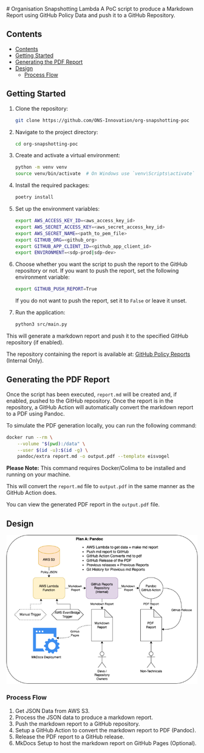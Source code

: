 # Organisation Snapshotting Lambda
A PoC script to produce a Markdown Report using GitHub Policy Data and push it to a GitHub Repository.

## Contents

- [Contents](#contents)
- [Getting Started](#getting-started)
- [Generating the PDF Report](#generating-the-pdf-report)
- [Design](#design)
  - [Process Flow](#process-flow)

## Getting Started

1. Clone the repository:
   
    ```bash
    git clone https://github.com/ONS-Innovation/org-snapshotting-poc
    ```

2. Navigate to the project directory:
   
    ```bash
    cd org-snapshotting-poc
    ```

3. Create and activate a virtual environment:
   
    ```bash
    python -m venv venv
    source venv/bin/activate  # On Windows use `venv\Scripts\activate`
    ```

4. Install the required packages:
   
    ```bash
    poetry install
    ```

5. Set up the environment variables:
   
    ```bash
    export AWS_ACCESS_KEY_ID=<aws_access_key_id> 
    export AWS_SECRET_ACCESS_KEY=<aws_secret_access_key_id>
    export AWS_SECRET_NAME=<path_to_pem_file>
    export GITHUB_ORG=<github_org>
    export GITHUB_APP_CLIENT_ID=<github_app_client_id>
    export ENVIRONMENT=<sdp-prod|sdp-dev>
    ```

6. Choose whether you want the script to push the report to the GitHub repository or not. If you want to push the report, set the following environment variable:
   
    ```bash
    export GITHUB_PUSH_REPORT=True
    ```
   If you do not want to push the report, set it to `False` or leave it unset.

7. Run the application:
   
    ```bash
    python3 src/main.py
    ```

This will generate a markdown report and push it to the specified GitHub repository (if enabled).

The repository containing the report is available at: [GitHub Policy Reports](https://github.com/ONS-Innovation/github-policy-reports) (Internal Only).

## Generating the PDF Report

Once the script has been executed, `report.md` will be created and, if enabled, pushed to the GitHub repository. Once the report is in the repository, a GitHub Action will automatically convert the markdown report to a PDF using Pandoc.

To simulate the PDF generation locally, you can run the following command:

```bash
docker run --rm \
    --volume "$(pwd):/data" \
    --user $(id -u):$(id -g) \
    pandoc/extra report.md -o output.pdf --template eisvogel
```

**Please Note:** This command requires Docker/Colima to be installed and running on your machine.

This will convert the `report.md` file to `output.pdf` in the same manner as the GitHub Action does.

You can view the generated PDF report in the `output.pdf` file.

## Design

![Designs](./design/org_snapshotting_PoC.drawio.png)

### Process Flow

1. Get JSON Data from AWS S3.
2. Process the JSON data to produce a markdown report.
3. Push the markdown report to a GitHub repository.
4. Setup a GitHub Action to convert the markdown report to PDF (Pandoc).
5. Release the PDF report to a GitHub release.
6. MkDocs Setup to host the markdown report on GitHub Pages (Optional).
